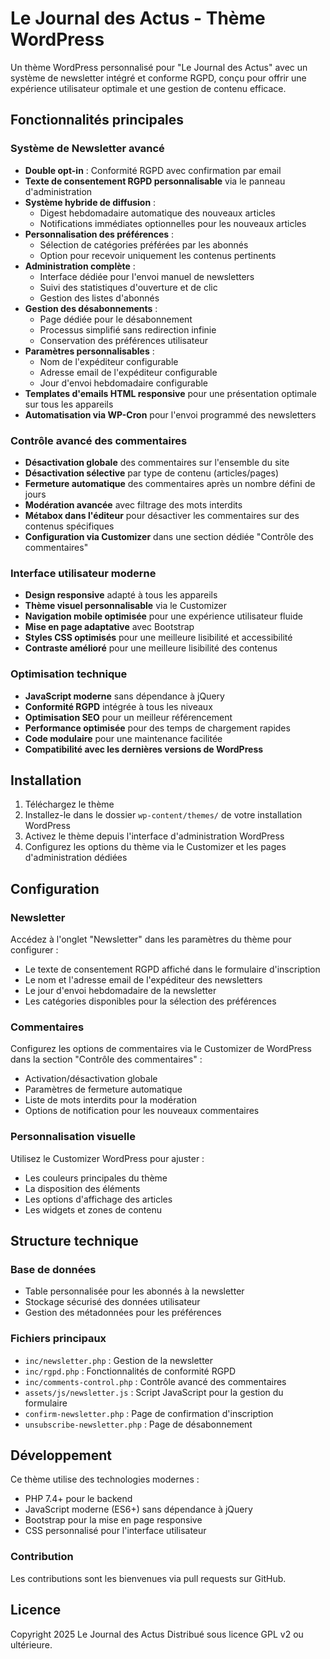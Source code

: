 # Le Journal des Actus - Thème WordPress

Un thème WordPress personnalisé pour "Le Journal des Actus" avec un système de newsletter intégré et conforme RGPD, conçu pour offrir une expérience utilisateur optimale et une gestion de contenu efficace.

## Fonctionnalités principales

### Système de Newsletter avancé
- **Double opt-in** : Conformité RGPD avec confirmation par email
- **Texte de consentement RGPD personnalisable** via le panneau d'administration
- **Système hybride de diffusion** :
  - Digest hebdomadaire automatique des nouveaux articles
  - Notifications immédiates optionnelles pour les nouveaux articles
- **Personnalisation des préférences** :
  - Sélection de catégories préférées par les abonnés
  - Option pour recevoir uniquement les contenus pertinents
- **Administration complète** :
  - Interface dédiée pour l'envoi manuel de newsletters
  - Suivi des statistiques d'ouverture et de clic
  - Gestion des listes d'abonnés
- **Gestion des désabonnements** :
  - Page dédiée pour le désabonnement
  - Processus simplifié sans redirection infinie
  - Conservation des préférences utilisateur
- **Paramètres personnalisables** :
  - Nom de l'expéditeur configurable
  - Adresse email de l'expéditeur configurable
  - Jour d'envoi hebdomadaire configurable
- **Templates d'emails HTML responsive** pour une présentation optimale sur tous les appareils
- **Automatisation via WP-Cron** pour l'envoi programmé des newsletters

### Contrôle avancé des commentaires
- **Désactivation globale** des commentaires sur l'ensemble du site
- **Désactivation sélective** par type de contenu (articles/pages)
- **Fermeture automatique** des commentaires après un nombre défini de jours
- **Modération avancée** avec filtrage des mots interdits
- **Métabox dans l'éditeur** pour désactiver les commentaires sur des contenus spécifiques
- **Configuration via Customizer** dans une section dédiée "Contrôle des commentaires"

### Interface utilisateur moderne
- **Design responsive** adapté à tous les appareils
- **Thème visuel personnalisable** via le Customizer
- **Navigation mobile optimisée** pour une expérience utilisateur fluide
- **Mise en page adaptative** avec Bootstrap
- **Styles CSS optimisés** pour une meilleure lisibilité et accessibilité
- **Contraste amélioré** pour une meilleure lisibilité des contenus

### Optimisation technique
- **JavaScript moderne** sans dépendance à jQuery
- **Conformité RGPD** intégrée à tous les niveaux
- **Optimisation SEO** pour un meilleur référencement
- **Performance optimisée** pour des temps de chargement rapides
- **Code modulaire** pour une maintenance facilitée
- **Compatibilité avec les dernières versions de WordPress**

## Installation

1. Téléchargez le thème
2. Installez-le dans le dossier `wp-content/themes/` de votre installation WordPress
3. Activez le thème depuis l'interface d'administration WordPress
4. Configurez les options du thème via le Customizer et les pages d'administration dédiées

## Configuration

### Newsletter
Accédez à l'onglet "Newsletter" dans les paramètres du thème pour configurer :
- Le texte de consentement RGPD affiché dans le formulaire d'inscription
- Le nom et l'adresse email de l'expéditeur des newsletters
- Le jour d'envoi hebdomadaire de la newsletter
- Les catégories disponibles pour la sélection des préférences

### Commentaires
Configurez les options de commentaires via le Customizer de WordPress dans la section "Contrôle des commentaires" :
- Activation/désactivation globale
- Paramètres de fermeture automatique
- Liste de mots interdits pour la modération
- Options de notification pour les nouveaux commentaires

### Personnalisation visuelle
Utilisez le Customizer WordPress pour ajuster :
- Les couleurs principales du thème
- La disposition des éléments
- Les options d'affichage des articles
- Les widgets et zones de contenu

## Structure technique

### Base de données
- Table personnalisée pour les abonnés à la newsletter
- Stockage sécurisé des données utilisateur
- Gestion des métadonnées pour les préférences

### Fichiers principaux
- `inc/newsletter.php` : Gestion de la newsletter
- `inc/rgpd.php` : Fonctionnalités de conformité RGPD
- `inc/comments-control.php` : Contrôle avancé des commentaires
- `assets/js/newsletter.js` : Script JavaScript pour la gestion du formulaire
- `confirm-newsletter.php` : Page de confirmation d'inscription
- `unsubscribe-newsletter.php` : Page de désabonnement

## Développement

Ce thème utilise des technologies modernes :
- PHP 7.4+ pour le backend
- JavaScript moderne (ES6+) sans dépendance à jQuery
- Bootstrap pour la mise en page responsive
- CSS personnalisé pour l'interface utilisateur

### Contribution
Les contributions sont les bienvenues via pull requests sur GitHub.

## Licence

Copyright 2025 Le Journal des Actus
Distribué sous licence GPL v2 ou ultérieure.
